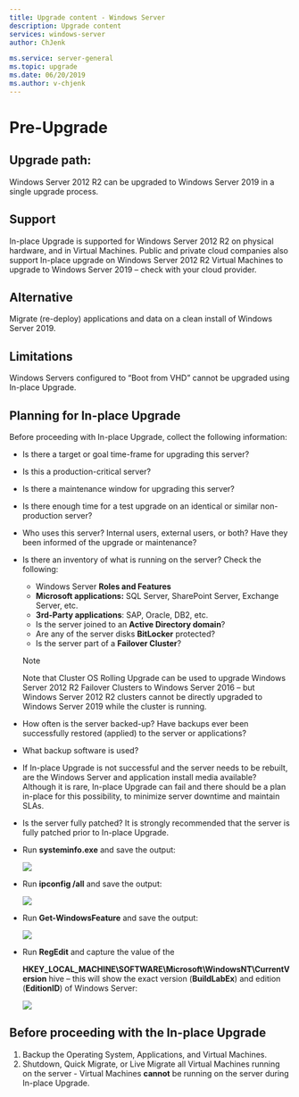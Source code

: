 ```yaml
---
title: Upgrade content - Windows Server
description: Upgrade content
services: windows-server
author: ChJenk

ms.service: server-general
ms.topic: upgrade
ms.date: 06/20/2019
ms.author: v-chjenk
---
```


# Pre-Upgrade

## Upgrade path: 

Windows Server 2012 R2 can be upgraded to Windows Server 2019 in a single upgrade process.

## Support

In-place Upgrade is supported for Windows Server 2012 R2 on physical hardware, and in Virtual Machines. Public and private cloud companies also support In-place upgrade on Windows Server 2012 R2 Virtual Machines to upgrade to Windows Server 2019 – check with your cloud provider.

## Alternative

Migrate (re-deploy) applications and data on a clean install of Windows Server 2019.

## Limitations

Windows Servers configured to “Boot from VHD” cannot be upgraded using In-place Upgrade.

## Planning for In-place Upgrade

Before proceeding with In-place Upgrade, collect the following information:

- Is there a target or goal time-frame for upgrading this server?
- Is this a production-critical server?
- Is there a maintenance window for upgrading this server?
- Is there enough time for a test upgrade on an identical or similar non-production server?
- Who uses this server? Internal users, external users, or both? Have they been informed of the upgrade or maintenance?
- Is there an inventory of what is running on the server? Check the following:
    - Windows Server **Roles and Features**
    - **Microsoft applications:** SQL Server, SharePoint Server, Exchange Server, etc.
    - **3rd-Party applications**: SAP, Oracle, DB2, etc.
    - Is the server joined to an **Active Directory domain**?
    - Are any of the server disks **BitLocker** protected?
    - Is the server part of a **Failover Cluster**? 
        
    > [!NOTE]
    > Note that Cluster OS Rolling Upgrade can be used to upgrade Windows Server 2012 R2 Failover Clusters to Windows Server 2016 – but Windows Server 2012 R2 clusters cannot be directly upgraded to Windows Server 2019 while the cluster is running.

- How often is the server backed-up? Have backups ever been successfully restored (applied) to the server or applications?
- What backup software is used?
- If In-place Upgrade is not successful and the server needs to be rebuilt, are the Windows Server and application install media available? Although it is rare, In-place Upgrade can fail and there should be a plan in-place for this possibility, to minimize server downtime and maintain SLAs.
- Is the server fully patched? It is strongly recommended that the server is fully patched prior to In-place Upgrade.
-  Run **systeminfo.exe** and save the output:

   ![](https://raw.githubusercontent.com/coreyp-at-msft/ws-upgrade-center/dev/en-US/media/5552ad36808b2dd8a087cc06f08e5ac8.png)

- Run **ipconfig /all** and save the output:

   ![](https://raw.githubusercontent.com/coreyp-at-msft/ws-upgrade-center/dev/en-US/media/f7761985ba3930a6bb1a3fdc36336c0a.png)

- Run **Get-WindowsFeature** and save the output:

   ![](https://raw.githubusercontent.com/coreyp-at-msft/ws-upgrade-center/dev/en-US/media/faef3f1ee8226a0f672f16fdc752ca1c.png)

- Run **RegEdit** and capture the value of the

    **HKEY_LOCAL_MACHINE\\SOFTWARE\\Microsoft\\WindowsNT\\CurrentVersion** hive – this will show the exact version (**BuildLabEx**) and edition (**EditionID**) of Windows Server:

    ![](https://raw.githubusercontent.com/coreyp-at-msft/ws-upgrade-center/dev/en-US/media/4fb9186c7dcdaf0d0997e8bfb16269a7.png)

## Before proceeding with the In-place Upgrade

1.  Backup the Operating System, Applications, and Virtual Machines.
2.  Shutdown, Quick Migrate, or Live Migrate all Virtual Machines running on the server - Virtual Machines **cannot** be running on the server during In-place Upgrade.
